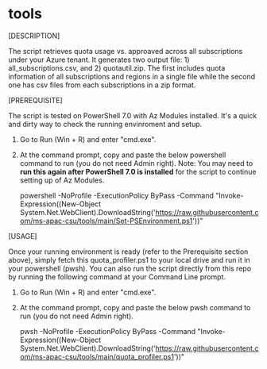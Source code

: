 # tools

[DESCRIPTION]

The script retrieves quota usage vs. approaved across all subscriptions under your Azure tenant.  It generates two output file: 1) all_subscriptions.csv, and 2) quotautil.zip.  The first includes quota information of all subscriptions and regions in a single file while the second one has csv files from each subscriptions in a zip format.

[PREREQUISITE]

The script is tested on PowerShell 7.0 with Az Modules installed.  It's a quick and dirty way to check the running envinroment and setup.  

1. Go to Run (Win + R) and enter "cmd.exe".
2. At the command prompt, copy and paste the below powershell command to run (you do not need Admin right).
Note: You may need to **run this again after PowerShell 7.0 is installed** for the script to continue setting up of Az Modules.

    powershell -NoProfile -ExecutionPolicy ByPass -Command "Invoke-Expression((New-Object System.Net.WebClient).DownloadString('https://raw.githubusercontent.com/ms-apac-csu/tools/main/Set-PSEnvironment.ps1'))"

[USAGE]

Once your running environment is ready (refer to the Prerequisite section above), simply fetch this quota_profiler.ps1 to your local drive and run it in your powershell (pwsh).  You can also run the script directly from this repo by running the following command at your Command Line prompt. 

1. Go to Run (Win + R) and enter "cmd.exe".  
2. At the command prompt, copy and paste the below pwsh command to run (you do not need Admin right).
    
    pwsh -NoProfile -ExecutionPolicy ByPass -Command "Invoke-Expression((New-Object System.Net.WebClient).DownloadString('https://raw.githubusercontent.com/ms-apac-csu/tools/main/quota_profiler.ps1'))"
